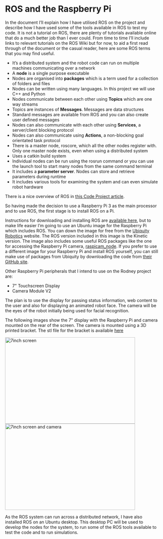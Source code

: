 # ROS and the Raspberry Pi
In the document I’ll explain how I have utilised ROS on the project and describe how I have used some of the tools available in ROS to test my code. It is not a tutorial on ROS, there are plenty of tutorials available online that do a much better job than I ever could. From time to time I’ll include links to relevant tutorials on the ROS Wiki but for now, to aid a first read through of the document or the casual reader, here are some ROS terms that you may find useful.
* It’s a distributed system and the robot code can run on multiple machines communicating over a network
* A __node__ is a single purpose executable
* Nodes are organised into __packages__ which is a term used for a collection of folders and files
* Nodes can be written using many languages. In this project we will use C++ and Python
* Nodes communicate between each other using __Topics__ which are one way streams
* Topics are instances of __Messages__. Messages are data structures
* Standard messages are available from ROS and you can also create user defined messages
* Nodes can also communicate with each other using __Services__, a server/client blocking protocol
* Nodes can also communicate using __Actions__, a non-blocking goal orientated task protocol
* There is a master node, roscore, which all the other nodes register with. Only one master node exists, even when using a distributed system
* Uses a catkin build system
* Individual nodes can be run using the rosrun command or you can use the launch tool to start many nodes from the same command terminal
* It includes a __parameter server__. Nodes can store and retrieve parameters during runtime
* It includes various tools for examining the system and can even simulate robot hardware

There is a nice overview of ROS in [this Code Project article](https://www.codeproject.com/Articles/1229906/Build-an-Autonomous-Mobile-Robot-with-the-Intel-Re "this Code Project article").

So having made the decision to use a Raspberry Pi 3 as the main processor and to use ROS, the first stage is to install ROS on a Pi.

Instructions for downloading and installing ROS are [available here](http://wiki.ros.org/ROS/Installation "available here"), but to make life easier I’m going to use an Ubuntu image for the Raspberry Pi which includes ROS. You can down the image for free from the [Ubiquity Robotics](https://ubiquityrobotics.com/ "Ubiquity Robotics") website. The ROS version included in this image is the Kinetic version. The image also includes some useful ROS packages like the one for accessing the Raspberry Pi camera, [raspicam_node](https://github.com/ubiquityRobotics/raspicam_node "raspicam_node"). If you prefer to use a different image for your Raspberry Pi and install ROS yourself, you can still make use of packages from Ubiquity by downloading the code from [their GitHub site](https://github.com/UbiquityRobotics "their GitHub site").

Other Raspberry Pi peripherals that I intend to use on the Rodney project are:
- 7" Touchscreen Display
- Camera Module V2

The plan is to use the display for passing status information, web content to the user and also for displaying an animated robot face. The camera will be the eyes of the robot initially being used for facial recognition.

The following images show the 7" display with the Raspberry Pi and camera mounted on the rear of the screen. The camera is mounted using a 3D printed bracket. The stl file for the bracket is available [here]( https://github.com/phopley/rodney-project/blob/master/hardware/3D%20Prints/camera%20bracketV2.stl "Camera bracket")

<img src="https://github.com/phopley/rodney-project/blob/master/docs/images/Optimized-IMG_0380.JPG" width="427" height="284" title="7inch screen"> <img src="https://github.com/phopley/rodney-project/blob/master/docs/images/Optimized-IMG_0381.JPG" width="427" height="284" title="7inch screen and camera">

As the ROS system can run across a distributed network, I have also installed ROS on an Ubuntu desktop. This desktop PC will be used to develop the nodes for the system, to run some of the ROS tools available to test the code and to run simulations.
